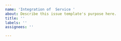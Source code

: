 ```yaml
---
name: 'Integration of  Service '
about: Describe this issue template's purpose here.
title: ''
labels: ''
assignees: ''

---
```



